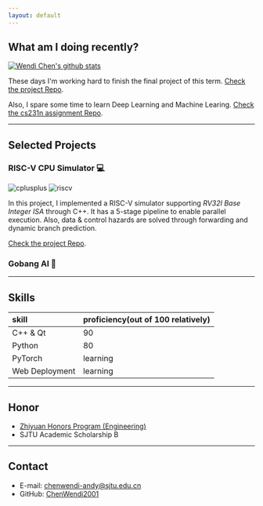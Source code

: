 ```yaml
---
layout: default
---
```



## What am I doing recently?
[![Wendi Chen's github stats](https://github-readme-stats.vercel.app/api?username=chenwendi2001)](https://github.com/ChenWendi2001)

These days I'm working hard to finish the final project of this term. [Check the project Repo](https://github.com/ChenWendi2001/Principles-and-Practice-of-Problem-Solving).

Also, I spare some time to learn Deep Learning and Machine Learing. [Check the cs231n assignment Repo](https://github.com/ChenWendi2001/cs231n-assignments).
* * *

## Selected Projects
### RISC-V CPU Simulator 💻
![cplusplus](https://img.shields.io/badge/c%2B%2B-11-brightgreen) ![riscv](https://img.shields.io/badge/RISC--V-v2.2-blue) 

In this project, I implemented a RISC-V simulator supporting *RV32I Base Integer ISA* through C++. It has a 5-stage pipeline to enable parallel execution. Also, data & control hazards are solved through forwarding and dynamic branch prediction.

[Check the project Repo](https://github.com/ChenWendi2001/RISCV-Simulator).

### Gobang AI 🎲
* * *
## Skills

| skill         | proficiency(out of 100 relatively)| 
|:------------- |:------------------             |
| C++ & Qt      | 90                             | 
| Python        | 80                             | 
| PyTorch       | learning                       | 
| Web Deployment| learning                       |

* * *
## Honor
- [Zhiyuan Honors Program (Engineering)](https://zhiyuan.sjtu.edu.cn/ "Zhiyuan College")
- SJTU Academic Scholarship B
* * *
## Contact
- E-mail: chenwendi-andy@sjtu.edu.cn
- GitHub: [ChenWendi2001](https://github.com/ChenWendi2001 "Check GitHub")



